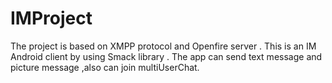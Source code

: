 # IMProject

The project is based on XMPP protocol and Openfire server .
This is an IM Android client by using Smack library .
The app can send text message and picture message ,also can join multiUserChat.
